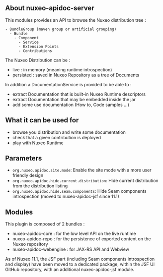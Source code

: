 ## About nuxeo-apidoc-server

This modules provides an API to browse the Nuxeo distribution tree :

    - BundleGroup (maven group or artificial grouping)
      - Bundle
        - Component
          - Service
          - Extension Points
          - Contributions

The Nuxeo Distribution can be :

 - live : in memory (meaning runtime introspection)
 - persisted : saved in Nuxeo Repository as a tree of Documents

In addition a DocumentationService is provided to be able to :

 - extract Documentation that is built-in Nuxeo Runtime descriptors
 - extract Documentation that may be embedded inside the jar
 - add some use documentation (How to, Code samples ...)

## What it can be used for

 - browse you distribution and write some documentation
 - check that a given contribution is deployed
 - play with Nuxeo Runtime

## Parameters
 - `org.nuxeo.apidoc.site.mode`: Enable the site mode with a more user friendly design
 - `org.nuxeo.apidoc.hide.current.distribution`: Hide current distribution from the distribution listing
 - `org.nuxeo.apidoc.hide.seam.components`: Hide Seam components introspection (moved to nuxeo-apidoc-jsf since 11.1)

## Modules

This plugin is composed of 2 bundles :

 - nuxeo-apidoc-core : for the low level API on the live runtime
 - nuxeo-apidoc-repo : for the persistence of exported content on the Nuxeo repository
 - nuxeo-apidoc-webengine : for JAX-RS API and Webview

As of Nuxeo 11.1, the JSF part (including Seam components introspection and display) have been moved to a dedicated package,
within the JSF UI GitHub repository, with an additional nuxeo-apidoc-jsf module.
